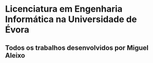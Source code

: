 # Licenciatura em Engenharia Informática na Universidade de Évora
## Todos os trabalhos desenvolvidos por Miguel Aleixo

